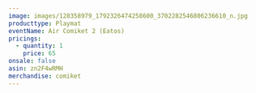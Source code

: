 ```yaml
---
image: images/128358979_1792326474258600_3702282546806236610_n.jpg
producttype: Playmat
eventName: Air Comiket 2 (Eatos)
pricings:
  - quantity: 1
    price: 65
onsale: false
asin: zn2F4wRMH
merchandise: comiket
---
```

